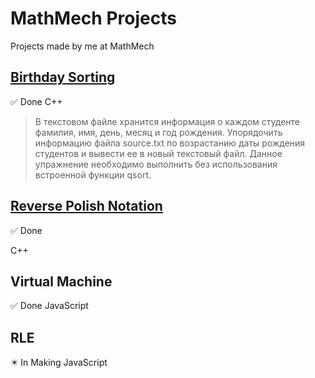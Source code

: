 # MathMech Projects
Projects made by me at MathMech

## [Birthday Sorting](https://github.com/aqerd/MathMech-Projects/tree/main/BirthdaySorting)
:white_check_mark: Done
C++
> В текстовом файле хранится информация о каждом студенте фамилия, имя, день, месяц и год рождения. Упорядочить информацию файла source.txt по возрастанию даты рождения студентов и вывести ее в новый текстовый файл. Данное упражнение необходимо выполнить без использования встроенной функции qsort.

## [Reverse Polish Notation](https://github.com/aqerd/MathMech-Projects/tree/main/ReversePolishNotation)
:white_check_mark: Done

C++
## Virtual Machine
:white_check_mark: Done
JavaScript

## RLE
:eight_pointed_black_star:	In Making
JavaScript
